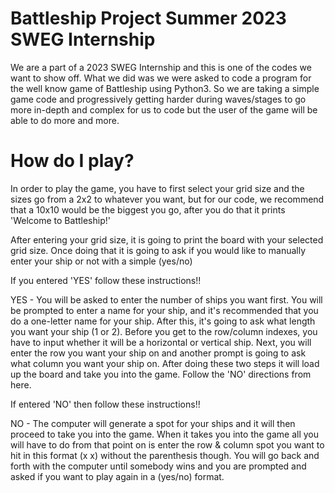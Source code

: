
# Battleship Project Summer 2023 SWEG Internship
We are a part of a 2023 SWEG Internship and this is one of the codes we want to show off. What we did was we were asked to code a program for the well know game of Battleship using Python3. So we are taking a simple game code and progressively getting harder during waves/stages to go more in-depth and complex for us to code but the user of the game will be able to do more and more.  

# How do I play?
 In order to play the game, you have to first select your grid size and the sizes go from a 2x2 to whatever you want, but for our code, we recommend that a 10x10 would be the biggest you go, after you do that it prints 'Welcome to Battleship!'

After entering your grid size, it is going to print the board with your selected grid size. Once doing that it is going to ask if you would like to manually enter your ship or not with a simple (yes/no)

If you entered 'YES' follow these instructions!!

YES - You will be asked to enter the number of ships you want first. You will be prompted to enter a name for your ship, and it's recommended that you do a one-letter name for your ship. After this, it's going to ask what length you want your ship (1 or 2). Before you get to the row/column indexes, you have to input whether it will be a horizontal or vertical ship. Next, you will enter the row you want your ship on and another prompt is going to ask what column you want your ship on. After doing these two steps it will load up the board and take you into the game. Follow the 'NO' directions from here.

If entered 'NO' then follow these instructions!!

NO - The computer will generate a spot for your ships and it will then proceed to take you into the game. When it takes you into the game all you will have to do from that point on is enter the row & column spot you want to hit in this format (x x) without the parenthesis though. You will go back and forth with the computer until somebody wins and you are prompted and asked if you want to play again in a (yes/no) format. 
